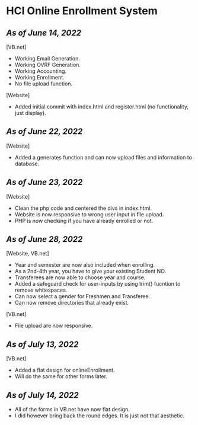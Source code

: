 # **HCI Online Enrollment System**

## *As of June 14, 2022* 
[VB.net]
    
- Working Email Generation.
- Working OVRF Generation.
- Working Accounting.
- Working Enrollment.
- No file upload function.


[Website]
- Added initial commit with index.html and register.html (no functionality, just display).

## *As of June 22, 2022*

[Website]
- Added a generates function and can now upload files and information to database.

## *As of June 23, 2022*

[Website]
- Clean the php code and centered the divs in index.html.
- Website is now responsive to wrong user input in file upload.
- PHP is now checking if you have already enrolled or not.

## *As of June 28, 2022*

[Website, VB.net]
- Year and semester are now also included when enrolling.
- As a 2nd-4th year, you have to give your existing Student NO.
- Transferees are now able to choose year and course.
- Added a safeguard check for user-inputs by using trim() fucntion to remove whitespaces.
- Can now select a gender for Freshmen and Transferee.
- Can now remove directories that already exist.

[VB.net]
- File upload are now responsive.

## *As of July 13, 2022*

[VB.net]
- Added a flat design for onlineEnrollment.
- Will do the same for other forms later.

## *As of July 14, 2022*
- All of the forms in VB.net have now flat design.
- I did however bring back the round edges. It is just not that aesthetic.
